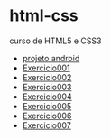 # html-css
 curso de HTML5 e CSS3

<ul>
<li><a href="https://fernandoromeroalves.github.io/projeto-android/">projeto android</a></li>
    <li><a href="https://fernandoromeroalves.github.io/html-css/exercicios/ex001" target="_blank ">Exercicio001</a></li>
    <li><a href="https://fernandoromeroalves.github.io/html-css/exercicios/ex002" target="_blank ">Exercicio002</a></li>
    <li><a href="https://fernandoromeroalves.github.io/html-css/exercicios/ex003" target="_blank ">Exercicio003</a></li>
    <li><a href="https://fernandoromeroalves.github.io/html-css/exercicios/ex004" target="_blank ">Exercicio004</a></li>
    <li><a href="https://fernandoromeroalves.github.io/html-css/exercicios/ex005" target="_blank ">Exercicio005</a></li>
    <li><a href="https://fernandoromeroalves.github.io/html-css/exercicios/ex006" target="_blank ">Exercicio006</a></li>
    <li><a href="https://fernandoromeroalves.github.io/html-css/exercicios/ex007" target="_blank ">Exercicio007</a></li>
</ul>